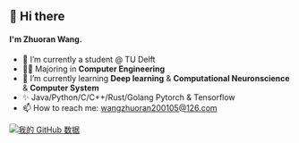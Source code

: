 ## 👋 Hi there 

#### I'm Zhuoran Wang.

- 🔭 I’m currently a student @ TU Delft
- 👨‍🎓 Majoring in **Computer Engineering** 
- 🌱 I’m currently learning **Deep learning** & **Computational Neuronscience** & **Computer System**
- ✨ Java/Python/C/C++/Rust/Golang   Pytorch & Tensorflow
- 📫 How to reach me: wangzhuoran200105@126.com

  
[![我的 GitHub 数据](https://github-readme-stats.vercel.app/api?username=wang-zhuoran)]()





